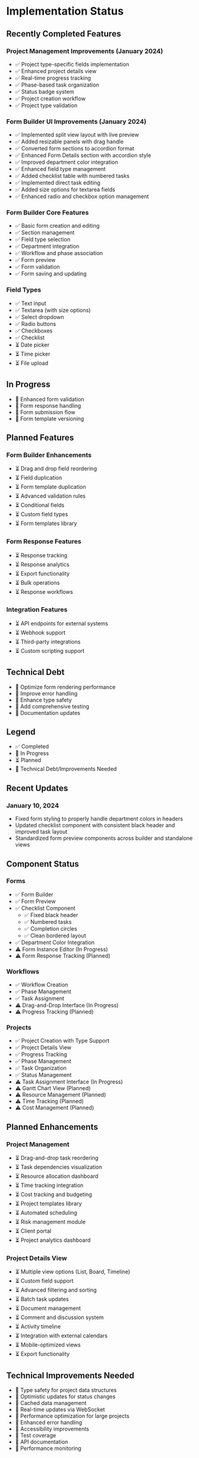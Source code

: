 # Implementation Status

## Recently Completed Features

### Project Management Improvements (January 2024)
- ✅ Project type-specific fields implementation
- ✅ Enhanced project details view
- ✅ Real-time progress tracking
- ✅ Phase-based task organization
- ✅ Status badge system
- ✅ Project creation workflow
- ✅ Project type validation

### Form Builder UI Improvements (January 2024)
- ✅ Implemented split view layout with live preview
- ✅ Added resizable panels with drag handle
- ✅ Converted form sections to accordion format
- ✅ Enhanced Form Details section with accordion style
- ✅ Improved department color integration
- ✅ Enhanced field type management
- ✅ Added checklist table with numbered tasks
- ✅ Implemented direct task editing
- ✅ Added size options for textarea fields
- ✅ Enhanced radio and checkbox option management

### Form Builder Core Features
- ✅ Basic form creation and editing
- ✅ Section management
- ✅ Field type selection
- ✅ Department integration
- ✅ Workflow and phase association
- ✅ Form preview
- ✅ Form validation
- ✅ Form saving and updating

### Field Types
- ✅ Text input
- ✅ Textarea (with size options)
- ✅ Select dropdown
- ✅ Radio buttons
- ✅ Checkboxes
- ✅ Checklist
- ⏳ Date picker
- ⏳ Time picker
- ⏳ File upload

## In Progress
- 🔄 Enhanced form validation
- 🔄 Form response handling
- 🔄 Form submission flow
- 🔄 Form template versioning

## Planned Features

### Form Builder Enhancements
- ⏳ Drag and drop field reordering
- ⏳ Field duplication
- ⏳ Form template duplication
- ⏳ Advanced validation rules
- ⏳ Conditional fields
- ⏳ Custom field types
- ⏳ Form templates library

### Form Response Features
- ⏳ Response tracking
- ⏳ Response analytics
- ⏳ Export functionality
- ⏳ Bulk operations
- ⏳ Response workflows

### Integration Features
- ⏳ API endpoints for external systems
- ⏳ Webhook support
- ⏳ Third-party integrations
- ⏳ Custom scripting support

## Technical Debt
- 🔧 Optimize form rendering performance
- 🔧 Improve error handling
- 🔧 Enhance type safety
- 🔧 Add comprehensive testing
- 🔧 Documentation updates

## Legend
- ✅ Completed
- 🔄 In Progress
- ⏳ Planned
- 🔧 Technical Debt/Improvements Needed 

## Recent Updates

### January 10, 2024
- Fixed form styling to properly handle department colors in headers
- Updated checklist component with consistent black header and improved task layout
- Standardized form preview components across builder and standalone views

## Component Status

### Forms
- ✅ Form Builder
- ✅ Form Preview
- ✅ Checklist Component
  - ✅ Fixed black header
  - ✅ Numbered tasks
  - ✅ Completion circles
  - ✅ Clean bordered layout
- ✅ Department Color Integration
- ⚠️ Form Instance Editor (In Progress)
- ⚠️ Form Response Tracking (Planned)

### Workflows
- ✅ Workflow Creation
- ✅ Phase Management
- ✅ Task Assignment
- ⚠️ Drag-and-Drop Interface (In Progress)
- ⚠️ Progress Tracking (Planned)

### Projects
- ✅ Project Creation with Type Support
- ✅ Project Details View
- ✅ Progress Tracking
- ✅ Phase Management
- ✅ Task Organization
- ✅ Status Management
- ⚠️ Task Assignment Interface (In Progress)
- ⚠️ Gantt Chart View (Planned)
- ⚠️ Resource Management (Planned)
- ⚠️ Time Tracking (Planned)
- ⚠️ Cost Management (Planned)

## Planned Enhancements

### Project Management
- ⏳ Drag-and-drop task reordering
- ⏳ Task dependencies visualization
- ⏳ Resource allocation dashboard
- ⏳ Time tracking integration
- ⏳ Cost tracking and budgeting
- ⏳ Project templates library
- ⏳ Automated scheduling
- ⏳ Risk management module
- ⏳ Client portal
- ⏳ Project analytics dashboard

### Project Details View
- ⏳ Multiple view options (List, Board, Timeline)
- ⏳ Custom field support
- ⏳ Advanced filtering and sorting
- ⏳ Batch task updates
- ⏳ Document management
- ⏳ Comment and discussion system
- ⏳ Activity timeline
- ⏳ Integration with external calendars
- ⏳ Mobile-optimized views
- ⏳ Export functionality

## Technical Improvements Needed
- 🔧 Type safety for project data structures
- 🔧 Optimistic updates for status changes
- 🔧 Cached data management
- 🔧 Real-time updates via WebSocket
- 🔧 Performance optimization for large projects
- 🔧 Enhanced error handling
- 🔧 Accessibility improvements
- 🔧 Test coverage
- 🔧 API documentation
- 🔧 Performance monitoring 